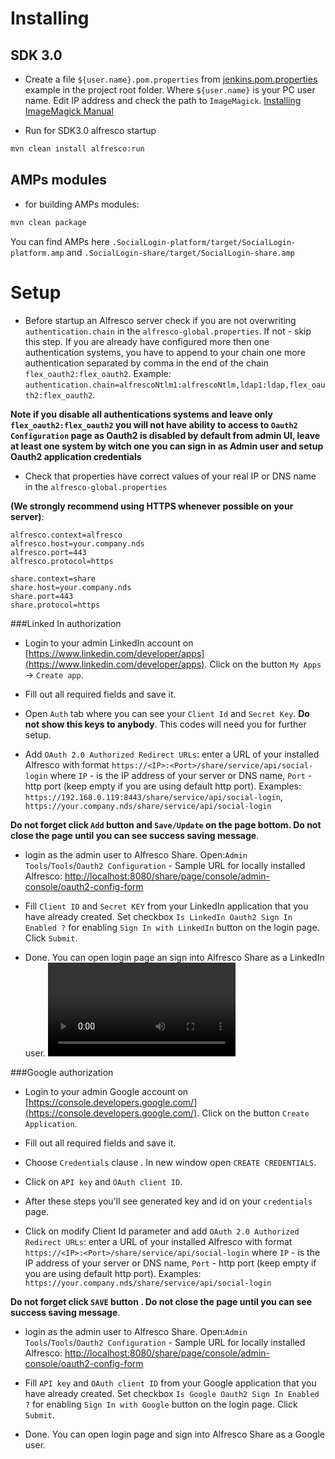 # Installing

## SDK 3.0

* Create a file `${user.name}.pom.properties` from [jenkins.pom.properties](jenkins.pom.properties) example in the project root folder.  Where `${user.name}` is your PC user name. Edit IP address and check the path to `ImageMagick`. [Installing ImageMagick Manual](http://docs.alfresco.com/5.2/tasks/imagemagick-config.html) 

* Run for SDK3.0 alfresco startup

```bash
mvn clean install alfresco:run
```

## AMPs modules

* for building AMPs modules: 

```bash
mvn clean package
```
You can find AMPs here `.SocialLogin-platform/target/SocialLogin-platform.amp` and `.SocialLogin-share/target/SocialLogin-share.amp`

# Setup

* Before startup an Alfresco server check if you are not overwriting `authentication.chain` in the `alfresco-global.properties`. If not - skip this step. If you are already have configured more then one authentication systems, you have to append to your chain one more authentication separated by comma in the end of the chain `flex_oauth2:flex_oauth2`. Example: `authentication.chain=alfrescoNtlm1:alfrescoNtlm,ldap1:ldap,flex_oauth2:flex_oauth2`. 

**Note if you disable all authentications systems and leave only `flex_oauth2:flex_oauth2` you will not have ability to access to `Oauth2 Configuration` page as Oauth2 is disabled by default from admin UI, leave at least one system by witch one you can sign in as Admin user and setup Oauth2 application credentials**

* Check that properties have correct values of your real IP or DNS name in the `alfresco-global.properties` 

**(We strongly recommend using HTTPS whenever possible on your server)**:

```properties
alfresco.context=alfresco
alfresco.host=your.company.nds
alfresco.port=443
alfresco.protocol=https

share.context=share
share.host=your.company.nds
share.port=443
share.protocol=https
```

###Linked In authorization

* Login to your admin LinkedIn account on [https://www.linkedin.com/developer/apps](https://www.linkedin.com/developer/apps). Click on the button `My Apps` -> `Create app`.

* Fill out all required fields and save it.

* Open `Auth` tab where you can see your `Client Id` and `Secret Key`. **Do not show this keys to anybody**. This codes will need you for further setup.

* Add `OAuth 2.0 Authorized Redirect URLs`: enter a URL of your installed Alfresco with format `https://<IP>:<Port>/share/service/api/social-login` where `IP` - is the IP address of your server or DNS name, `Port` - http port (keep empty if you are using default http port). 
Examples: `https://192.168.0.119:8443/share/service/api/social-login`, `https://your.company.nds/share/service/api/social-login`

**Do not forget click `Add` button and `Save/Update` on the page bottom. Do not close the page until you can see success saving message**.

* login as the admin user to Alfresco Share. Open:`Admin Tools`/`Tools`/`Oauth2 Configuration` -  Sample URL for locally installed Alfresco: [http://localhost:8080/share/page/console/admin-console/oauth2-config-form](http://localhost:8080/share/page/console/admin-console/oauth2-config-form) 

* Fill `Client ID` and `Secret KEY` from your LinkedIn application that you have already created. Set checkbox `Is LinkedIn Oauth2 Sign In Enabled ?` for enabling `Sign In with LinkedIn` button on the login page. Click `Submit`.

* Done. You can open login page an sign into Alfresco Share as a LinkedIn user.
![Sample Video](https://ecm.flex-solution.com/share/proxy/alfresco/slingshot/node/content/workspace/SpacesStore/af4cffb5-5c4e-4b18-a810-b01237a7adb4/LinkedIn%20integration%20v4.mp4)

###Google authorization

* Login to your admin Google account on [https://console.developers.google.com/](https://console.developers.google.com/). Click on the button `Create Application`.

* Fill out all required fields and save it.

* Choose `Credentials` clause . In new window open `CREATE CREDENTIALS`.

* Click on `API key` and `OAuth client ID`. 

* After these steps you'll see generated key and id on your `credentials` page.

* Click on modify Client Id parameter and add  `OAuth 2.0 Authorized Redirect URLs`: enter a URL of your installed Alfresco with format `https://<IP>:<Port>/share/service/api/social-login`
where `IP` - is the IP address of your server or DNS name, `Port` - http port (keep empty if you are using default http port). 
Examples: `https://your.company.nds/share/service/api/social-login`

**Do not forget click `SAVE` button . Do not close the page until you can see success saving message**.

* login as the admin user to Alfresco Share. Open:`Admin Tools`/`Tools`/`Oauth2 Configuration` -  Sample URL for locally installed Alfresco: [http://localhost:8080/share/page/console/admin-console/oauth2-config-form](http://localhost:8080/share/page/console/admin-console/oauth2-config-form) 

* Fill `API key` and `OAuth client ID` from your Google application that you have already created. Set checkbox `Is Google Oauth2 Sign In Enabled ?` for enabling `Sign In with Google` button on the login page. Click `Submit`.

* Done. You can open login page and sign into Alfresco Share as a Google user.

